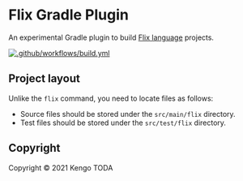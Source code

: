# Flix Gradle Plugin

An experimental Gradle plugin to build [Flix language](https://flix.dev/) projects.

[![.github/workflows/build.yml](https://github.com/KengoTODA/flix-gradle-plugin/actions/workflows/build.yml/badge.svg)](https://github.com/KengoTODA/flix-gradle-plugin/actions/workflows/build.yml)

## Project layout

Unlike the `flix` command, you need to locate files as follows:

* Source files should be stored under the `src/main/flix` directory.
* Test files should be stored under the `src/test/flix` directory.

## Copyright

Copyright &copy; 2021 Kengo TODA
